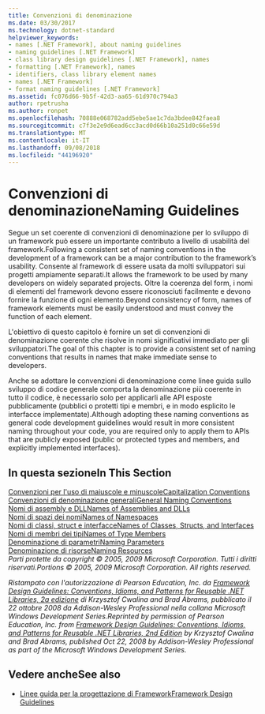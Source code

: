 ```yaml
---
title: Convenzioni di denominazione
ms.date: 03/30/2017
ms.technology: dotnet-standard
helpviewer_keywords:
- names [.NET Framework], about naming guidelines
- naming guidelines [.NET Framework]
- class library design guidelines [.NET Framework], names
- formatting [.NET Framework], names
- identifiers, class library element names
- names [.NET Framework]
- format naming guidelines [.NET Framework]
ms.assetid: fc076d66-9b5f-42d3-aa65-61d970c794a3
author: rpetrusha
ms.author: ronpet
ms.openlocfilehash: 70888e068782add5ebe5ae1c7da3bdee842faea8
ms.sourcegitcommit: c7f3e2e9d6ead6cc3acd0d66b10a251d0c66e59d
ms.translationtype: MT
ms.contentlocale: it-IT
ms.lasthandoff: 09/08/2018
ms.locfileid: "44196920"
---
```

# <a name="naming-guidelines"></a><span data-ttu-id="0b76a-102">Convenzioni di denominazione</span><span class="sxs-lookup"><span data-stu-id="0b76a-102">Naming Guidelines</span></span>
<span data-ttu-id="0b76a-103">Segue un set coerente di convenzioni di denominazione per lo sviluppo di un framework può essere un importante contributo a livello di usabilità del framework.</span><span class="sxs-lookup"><span data-stu-id="0b76a-103">Following a consistent set of naming conventions in the development of a framework can be a major contribution to the framework’s usability.</span></span> <span data-ttu-id="0b76a-104">Consente al framework di essere usata da molti sviluppatori sui progetti ampiamente separati.</span><span class="sxs-lookup"><span data-stu-id="0b76a-104">It allows the framework to be used by many developers on widely separated projects.</span></span> <span data-ttu-id="0b76a-105">Oltre la coerenza del form, i nomi di elementi del framework devono essere riconosciuti facilmente e devono fornire la funzione di ogni elemento.</span><span class="sxs-lookup"><span data-stu-id="0b76a-105">Beyond consistency of form, names of framework elements must be easily understood and must convey the function of each element.</span></span>  
  
 <span data-ttu-id="0b76a-106">L'obiettivo di questo capitolo è fornire un set di convenzioni di denominazione coerente che risolve in nomi significativi immediato per gli sviluppatori.</span><span class="sxs-lookup"><span data-stu-id="0b76a-106">The goal of this chapter is to provide a consistent set of naming conventions that results in names that make immediate sense to developers.</span></span>  
  
 <span data-ttu-id="0b76a-107">Anche se adottare le convenzioni di denominazione come linee guida sullo sviluppo di codice generale comporta la denominazione più coerente in tutto il codice, è necessario solo per applicarli alle API esposte pubblicamente (pubblici o protetti tipi e membri, e in modo esplicito le interfacce implementate).</span><span class="sxs-lookup"><span data-stu-id="0b76a-107">Although adopting these naming conventions as general code development guidelines would result in more consistent naming throughout your code, you are required only to apply them to APIs that are publicly exposed (public or protected types and members, and explicitly implemented interfaces).</span></span>  
  
## <a name="in-this-section"></a><span data-ttu-id="0b76a-108">In questa sezione</span><span class="sxs-lookup"><span data-stu-id="0b76a-108">In This Section</span></span>  
 [<span data-ttu-id="0b76a-109">Convenzioni per l'uso di maiuscole e minuscole</span><span class="sxs-lookup"><span data-stu-id="0b76a-109">Capitalization Conventions</span></span>](../../../docs/standard/design-guidelines/capitalization-conventions.md)  
 [<span data-ttu-id="0b76a-110">Convenzioni di denominazione generali</span><span class="sxs-lookup"><span data-stu-id="0b76a-110">General Naming Conventions</span></span>](../../../docs/standard/design-guidelines/general-naming-conventions.md)  
 [<span data-ttu-id="0b76a-111">Nomi di assembly e DLL</span><span class="sxs-lookup"><span data-stu-id="0b76a-111">Names of Assemblies and DLLs</span></span>](../../../docs/standard/design-guidelines/names-of-assemblies-and-dlls.md)  
 [<span data-ttu-id="0b76a-112">Nomi di spazi dei nomi</span><span class="sxs-lookup"><span data-stu-id="0b76a-112">Names of Namespaces</span></span>](../../../docs/standard/design-guidelines/names-of-namespaces.md)  
 [<span data-ttu-id="0b76a-113">Nomi di classi, struct e interfacce</span><span class="sxs-lookup"><span data-stu-id="0b76a-113">Names of Classes, Structs, and Interfaces</span></span>](../../../docs/standard/design-guidelines/names-of-classes-structs-and-interfaces.md)  
 [<span data-ttu-id="0b76a-114">Nomi di membri dei tipi</span><span class="sxs-lookup"><span data-stu-id="0b76a-114">Names of Type Members</span></span>](../../../docs/standard/design-guidelines/names-of-type-members.md)  
 [<span data-ttu-id="0b76a-115">Denominazione di parametri</span><span class="sxs-lookup"><span data-stu-id="0b76a-115">Naming Parameters</span></span>](../../../docs/standard/design-guidelines/naming-parameters.md)  
 [<span data-ttu-id="0b76a-116">Denominazione di risorse</span><span class="sxs-lookup"><span data-stu-id="0b76a-116">Naming Resources</span></span>](../../../docs/standard/design-guidelines/naming-resources.md)  
 <span data-ttu-id="0b76a-117">*Parti protette da copyright © 2005, 2009 Microsoft Corporation. Tutti i diritti riservati.*</span><span class="sxs-lookup"><span data-stu-id="0b76a-117">*Portions © 2005, 2009 Microsoft Corporation. All rights reserved.*</span></span>  
  
 <span data-ttu-id="0b76a-118">*Ristampato con l'autorizzazione di Pearson Education, Inc. da [Framework Design Guidelines: Conventions, Idioms, and Patterns for Reusable .NET Libraries, 2a edizione](https://www.informit.com/store/framework-design-guidelines-conventions-idioms-and-9780321545619) di Krzysztof Cwalina and Brad Abrams, pubblicato il 22 ottobre 2008 da Addison-Wesley Professional nella collana Microsoft Windows Development Series.*</span><span class="sxs-lookup"><span data-stu-id="0b76a-118">*Reprinted by permission of Pearson Education, Inc. from [Framework Design Guidelines: Conventions, Idioms, and Patterns for Reusable .NET Libraries, 2nd Edition](https://www.informit.com/store/framework-design-guidelines-conventions-idioms-and-9780321545619) by Krzysztof Cwalina and Brad Abrams, published Oct 22, 2008 by Addison-Wesley Professional as part of the Microsoft Windows Development Series.*</span></span>  
  
## <a name="see-also"></a><span data-ttu-id="0b76a-119">Vedere anche</span><span class="sxs-lookup"><span data-stu-id="0b76a-119">See also</span></span>

- [<span data-ttu-id="0b76a-120">Linee guida per la progettazione di Framework</span><span class="sxs-lookup"><span data-stu-id="0b76a-120">Framework Design Guidelines</span></span>](../../../docs/standard/design-guidelines/index.md)
